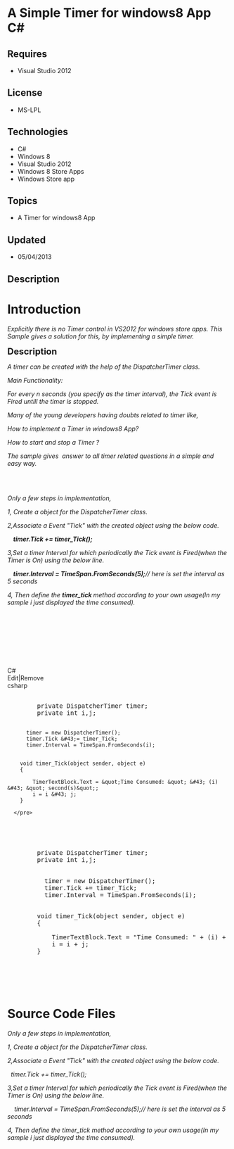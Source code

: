 # A Simple Timer for windows8 App C#
## Requires
- Visual Studio 2012
## License
- MS-LPL
## Technologies
- C#
- Windows 8
- Visual Studio 2012
- Windows 8 Store Apps
- Windows Store app
## Topics
- A Timer for windows8 App
## Updated
- 05/04/2013
## Description

<h1>Introduction</h1>
<p><em>Explicitly there is no Timer control in VS2012 for windows store apps. This Sample gives a solution for this, by implementing a simple timer.</em></p>
<p><span style="font-size:20px; font-weight:bold">Description</span></p>
<p><em>A timer can be created with the help of the DispatcherTimer class.</em></p>
<p><em>Main Functionality:</em></p>
<p><em>For every n seconds (you specify as the timer interval), the Tick event is Fired untill the timer is stopped.</em></p>
<p><em>Many of the young developers having doubts related to timer like,&nbsp;</em></p>
<p><em>How to implement a Timer in windows8 App?</em></p>
<p><em>How to start and stop a Timer ?</em></p>
<p><em>The sample gives &nbsp;answer to all timer related questions in a simple and easy way.<br>
<br>
</em></p>
<p><em>&nbsp;</em></p>
<p><em>Only a few steps in implementation,</em></p>
<p><em>1, Create a object for the DispatcherTimer class.</em></p>
<p><em>2,Associate a Event &quot;Tick&quot; with the created object using the below code.</em></p>
<p><strong><em>&nbsp; &nbsp; timer.Tick &#43;= timer_Tick();</em></strong></p>
<p><em>3,Set a timer Interval for which periodically the Tick event is Fired(when the Timer is On) using the below line.</em></p>
<p><em><strong>&nbsp;&nbsp;&nbsp; timer.Interval = TimeSpan.FromSeconds(5);</strong>// here is set the interval as 5 seconds</em></p>
<p><em>4, Then define the <strong>timer_tick </strong>method according to your own usage(In my sample i just displayed the time consumed).</em></p>
<p><em><br>
</em></p>
<p><em><br>
</em></p>
<p><em>&nbsp;</em></p>
<p>&nbsp;</p>
<div class="scriptcode">
<div class="pluginEditHolder" pluginCommand="mceScriptCode">
<div class="title"><span>C#</span></div>
<div class="pluginLinkHolder"><span class="pluginEditHolderLink">Edit</span>|<span class="pluginRemoveHolderLink">Remove</span></div>
<span class="hidden">csharp</span>
<pre class="hidden"> 
        private DispatcherTimer timer;
        private int i,j;

       
          timer = new DispatcherTimer();
          timer.Tick &#43;= timer_Tick;
          timer.Interval = TimeSpan.FromSeconds(i);
      
      
        void timer_Tick(object sender, object e)
        {
            
            TimerTextBlock.Text = &quot;Time Consumed: &quot; &#43; (i) &#43; &quot; second(s)&quot;;
            i = i &#43; j;
        }

      </pre>
<div class="preview">
<pre class="csharp">&nbsp;&nbsp;
&nbsp;&nbsp;&nbsp;&nbsp;&nbsp;&nbsp;&nbsp;&nbsp;<span class="cs__keyword">private</span>&nbsp;DispatcherTimer&nbsp;timer;&nbsp;
&nbsp;&nbsp;&nbsp;&nbsp;&nbsp;&nbsp;&nbsp;&nbsp;<span class="cs__keyword">private</span>&nbsp;<span class="cs__keyword">int</span>&nbsp;i,j;&nbsp;
&nbsp;
&nbsp;&nbsp;&nbsp;&nbsp;&nbsp;&nbsp;&nbsp;&nbsp;
&nbsp;&nbsp;&nbsp;&nbsp;&nbsp;&nbsp;&nbsp;&nbsp;&nbsp;&nbsp;timer&nbsp;=&nbsp;<span class="cs__keyword">new</span>&nbsp;DispatcherTimer();&nbsp;
&nbsp;&nbsp;&nbsp;&nbsp;&nbsp;&nbsp;&nbsp;&nbsp;&nbsp;&nbsp;timer.Tick&nbsp;&#43;=&nbsp;timer_Tick;&nbsp;
&nbsp;&nbsp;&nbsp;&nbsp;&nbsp;&nbsp;&nbsp;&nbsp;&nbsp;&nbsp;timer.Interval&nbsp;=&nbsp;TimeSpan.FromSeconds(i);&nbsp;
&nbsp;&nbsp;&nbsp;&nbsp;&nbsp;&nbsp;&nbsp;
&nbsp;&nbsp;&nbsp;&nbsp;&nbsp;&nbsp;&nbsp;
&nbsp;&nbsp;&nbsp;&nbsp;&nbsp;&nbsp;&nbsp;&nbsp;<span class="cs__keyword">void</span>&nbsp;timer_Tick(<span class="cs__keyword">object</span>&nbsp;sender,&nbsp;<span class="cs__keyword">object</span>&nbsp;e)&nbsp;
&nbsp;&nbsp;&nbsp;&nbsp;&nbsp;&nbsp;&nbsp;&nbsp;{&nbsp;
&nbsp;&nbsp;&nbsp;&nbsp;&nbsp;&nbsp;&nbsp;&nbsp;&nbsp;&nbsp;&nbsp;&nbsp;&nbsp;
&nbsp;&nbsp;&nbsp;&nbsp;&nbsp;&nbsp;&nbsp;&nbsp;&nbsp;&nbsp;&nbsp;&nbsp;TimerTextBlock.Text&nbsp;=&nbsp;<span class="cs__string">&quot;Time&nbsp;Consumed:&nbsp;&quot;</span>&nbsp;&#43;&nbsp;(i)&nbsp;&#43;&nbsp;<span class="cs__string">&quot;&nbsp;second(s)&quot;</span>;&nbsp;
&nbsp;&nbsp;&nbsp;&nbsp;&nbsp;&nbsp;&nbsp;&nbsp;&nbsp;&nbsp;&nbsp;&nbsp;i&nbsp;=&nbsp;i&nbsp;&#43;&nbsp;j;&nbsp;
&nbsp;&nbsp;&nbsp;&nbsp;&nbsp;&nbsp;&nbsp;&nbsp;}&nbsp;
&nbsp;
&nbsp;&nbsp;&nbsp;&nbsp;&nbsp;&nbsp;</pre>
</div>
</div>
</div>
<h1><span>Source Code Files</span></h1>
<p><em>Only a few steps in implementation,</em></p>
<p><em>1, Create a object for the DispatcherTimer class.</em></p>
<p><em>2,Associate a Event &quot;Tick&quot; with the created object using the below code.</em></p>
<p><em>&nbsp; timer.Tick &#43;= timer_Tick();</em></p>
<p><em>3,Set a timer Interval for which periodically the Tick event is Fired(when the Timer is On) using the below line.</em></p>
<p><em>&nbsp;&nbsp;&nbsp; timer.Interval = TimeSpan.FromSeconds(5);// here is set the interval as 5 seconds</em></p>
<p><em>4, Then define the timer_tick method according to your own usage(In my sample i just displayed the time consumed).</em></p>

